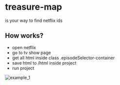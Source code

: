 # treasure-map
 is your way to find netflix ids
 
 ## How works?
 - open netflix
 - go to tv show page
 - get all html inside class .episodeSelector-container
 - save html to /html inside project
 - run project

![example_1](https://user-images.githubusercontent.com/50876496/111928589-d2b70480-8a92-11eb-989c-0f9c8c8af019.jpg)
